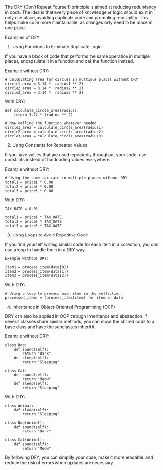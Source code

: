 The DRY (Don’t Repeat Yourself) principle is aimed at reducing redundancy in code. The idea is that every piece of knowledge or logic should exist in only one place, avoiding duplicate code and promoting reusability. This helps make code more maintainable, as changes only need to be made in one place.

Examples of DRY

1. Using Functions to Eliminate Duplicate Logic

If you have a block of code that performs the same operation in multiple places, encapsulate it in a function and call the function instead.

Example without DRY:

```
# Calculating area for circles in multiple places without DRY
circle1_area = 3.14 * (radius1 ** 2)
circle2_area = 3.14 * (radius2 ** 2)
circle3_area = 3.14 * (radius3 ** 2)
```

With DRY:

```
def calculate_circle_area(radius):
    return 3.14 * (radius ** 2)

# Now calling the function wherever needed
circle1_area = calculate_circle_area(radius1)
circle2_area = calculate_circle_area(radius2)
circle3_area = calculate_circle_area(radius3)

```
2. Using Constants for Repeated Values

If you have values that are used repeatedly throughout your code, use constants instead of hardcoding values everywhere.

Example without DRY:

```
# Using the same tax rate in multiple places without DRY
total1 = price1 * 0.08
total2 = price2 * 0.08
total3 = price3 * 0.08
```
With DRY:

```
TAX_RATE = 0.08

total1 = price1 * TAX_RATE
total2 = price2 * TAX_RATE
total3 = price3 * TAX_RATE

```
3. Using Loops to Avoid Repetitive Code

If you find yourself writing similar code for each item in a collection, you can use a loop to handle them in a DRY way.

```
Example without DRY:

item1 = process_item(data[0])
item2 = process_item(data[1])
item3 = process_item(data[2])
```
With DRY:

```
# Using a loop to process each item in the collection
processed_items = [process_item(item) for item in data]

```
4. Inheritance in Object-Oriented Programming (OOP)

DRY can also be applied in OOP through inheritance and abstraction. If several classes share similar methods, you can move the shared code to a base class and have the subclasses inherit it.

Example without DRY:

```
class Dog:
    def sound(self):
        return "Bark"
    def sleep(self):
        return "Sleeping"

class Cat:
    def sound(self):
        return "Meow"
    def sleep(self):
        return "Sleeping"

```
With DRY:

```
class Animal:
    def sleep(self):
        return "Sleeping"

class Dog(Animal):
    def sound(self):
        return "Bark"

class Cat(Animal):
    def sound(self):
        return "Meow"

```
By following DRY, you can simplify your code, make it more readable, and reduce the risk of errors when updates are necessary.
